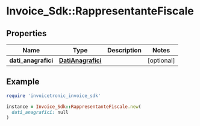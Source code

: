 # Invoice_Sdk::RappresentanteFiscale

## Properties

| Name | Type | Description | Notes |
| ---- | ---- | ----------- | ----- |
| **dati_anagrafici** | [**DatiAnagrafici**](DatiAnagrafici.md) |  | [optional] |

## Example

```ruby
require 'invoicetronic_invoice_sdk'

instance = Invoice_Sdk::RappresentanteFiscale.new(
  dati_anagrafici: null
)
```

